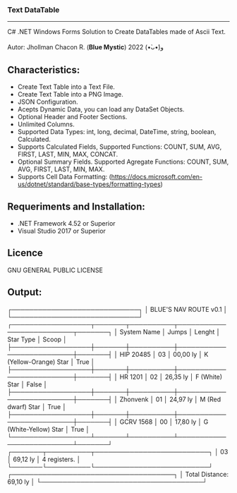### Text DataTable
-------------
C# .NET Windows Forms Solution to Create DataTables made of Ascii Text.</br></br>
Autor:          Jhollman Chacon R. (**Blue Mystic**) 2022 (•̀ᴗ•́)و 

Characteristics:
-------------

- Create Text Table into a Text File.
- Create Text Table into a PNG Image.
- JSON Configuration.
- Acepts Dynamic Data, you can load any DataSet Objects.
- Optional Header and Footer Sections.
- Unlimited Columns.
- Supported Data Types: int, long, decimal, DateTime, string, boolean, Calculated.
- Supports Calculated Fields, Supported Functions: COUNT, SUM, AVG, FIRST, LAST, MIN, MAX, CONCAT.
- Optional Summary Fields. Supported Agregate Functions: COUNT, SUM, AVG, FIRST, LAST, MIN, MAX.
- Supports Cell Data Formatting: (https://docs.microsoft.com/en-us/dotnet/standard/base-types/formatting-types)

Requeriments and Installation:
-------------

- .NET Framework 4.52 or Superior
- Visual Studio 2017 or Superior

Licence
-------------
GNU GENERAL PUBLIC LICENSE
 
Output:
-------------
┌─────────────────────────────┐
│    BLUE'S NAV ROUTE v0.1    │
└─────────────────────────────┘
┌──────────────────┬───────┬──────────┬──────────────────────────┬───────┐
│   System Name    │ Jumps │  Lenght  │        Star Type         │ Scoop │
├──────────────────┼───────┼──────────┼──────────────────────────┼───────┤
│    HIP 20485     │  03   │ 00,00 ly │  K (Yellow-Orange) Star  │ True  │
├──────────────────┼───────┼──────────┼──────────────────────────┼───────┤
│     HR 1201      │  02   │ 26,35 ly │      F (White) Star      │ False │
├──────────────────┼───────┼──────────┼──────────────────────────┼───────┤
│     Zhonvenk     │  01   │ 24,97 ly │    M (Red dwarf) Star    │ True  │
├──────────────────┼───────┼──────────┼──────────────────────────┼───────┤
│    GCRV 1568     │  00   │ 17,80 ly │  G (White-Yellow) Star   │ True  │
└──────────────────┴───────┴──────────┴──────────────────────────┴───────┘
                   ┌───────┬──────────┬──────────────────────────┐
                   │  03   │ 69,12 ly │       4 registers.       │
                   └───────└──────────└──────────────────────────┘
┌─────────────────────────────────────┐
│     Total Distance:  69,10 ly       │
└─────────────────────────────────────┘
